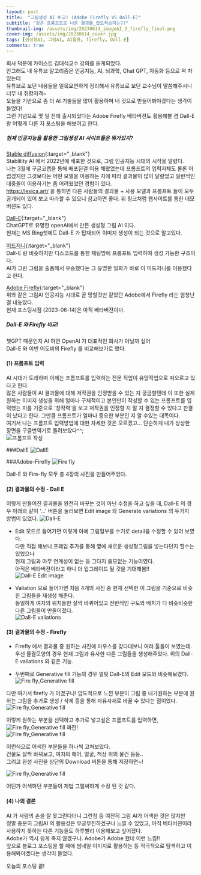```yaml
---
layout: post
title:  "그림생성 AI 비교! (Adobe Firefly VS Dall-E)"
subtitle: "같은 프롬프트로 나온 결과물_압도적승자는??"
thumbnail-img: /assets/img/20230614_imageAI_3_firefly_final.png
cover-img: /assets/img/20230614_cover.jpg
tags: [생성형AI, 그림AI, AI활용, firefly, Dall-E]
comments: true
---
```


회사 덕분에 카이스트 김대식교수 강의를 듣게되었다. <br>
안그래도 내 유튜브 알고리즘은 인공지능, AI, 뇌과학, Chat GPT, 자동화 등으로 꽉 차있는데 <br>
유튜브로 보던 내용들을 일목요연하게 정리해서 유튜브로 보던 교수님이 말씀해주시니 너무 내 취향저격~<br> 오늘을 기반으로 좀 더 AI 기술들을 많이 활용하며 내 것으로 만들어봐야겠다는 생각이 들었다! <br>
그런 기념으로 몇 일 전에 출시되었다는 Adobe Firefly 베타버젼도 활용해볼 겸 Dall-E 랑 어떻게 다른 지 포스팅을 해보려고 한다. 


##### 현재 인공지능을 활용한 그림생성 AI 사이트들은 뭐가있지? 

[Stable diffusion](https://stablediffusionweb.com/#demo){:target="_blank"} <br>
 Stablility AI 에서 2022년에 배포한 것으로, 그림 인공지능 시대의 시작을 알렸다. <br>
 나는 3월에 구글코랩을 통해 배포된걸 이용 해봤었는데 프롬프트의 입력자체도 물론 어렵겠지만 그것보다는 어떤 모델을 이용하는 지에 따라 결과물이 많이 달랐었고 일반적인 대중들이 이용하기는 좀 어려웠었던 경험이 있다.<br>
 https://lexica.art/ 을 통하면 다른 사람들의 결과물 + 사용 모델과 프롬프트 들이 모두 공개되어 있어 보고 따라할 수 있으니 참고하면 좋다. 위 링크처럼 웹사이트를 통한 데모버젼도 있다. <br>

[Dall-E](https://labs.openai.com/){:target="_blank"}<br>
 ChatGPT로 유명한 openAI에서 만든 생성형 그림 AI 이다.<br>
 현재는 MS Bing챗에도 Dall-E 가 탑재되어 이미지 생성이 되는 것으로 알고있다. <br>

[미드저니](https://discord.com/invite/midjourney){:target="_blank"}<br>
 Dall-E 랑 비슷하지만 디스코드를 통한 채팅방에 프롬프트 입력하여 생성 가능한 구조이다. <br>AI가 그린 그림을 출품해서 우승했다는 그 유명한 일화가 바로 이 미드저니를 이용했다고 한다. <br>

[Adobe Firefly](https://firefly.adobe.com/){:target="_blank"}<br>
 위와 같은 그림AI 인공지능 시대로 곧 망할것만 같았던 Adobe에서 Firefly 라는 엄청난걸 내놓았다. <br>현재 포스팅시점 (2023-06-14)은 아직 베타버젼이다. <br>


##### Dall-E 와 Firefly 비교! 

챗GPT 때문인지 AI 하면 OpenAI 가 대표적인 회사가 아닐까 싶어<br>
Dall-E 와 이번 어도비의 Firefly 를 비교해보기로 했다. <br>

#### (1) 프롬프트 입력

AI 시대가 도래하며 이제는 프롬프트를 입력하는 전문 직업이 유망직업으로 떠오르고 있다고 한다.<br>
많은 사람들이 AI 결과물에 대해 저작권을 인정받을 수 있는 지 궁금할텐데 이 또한 실제 원하는 이미지 생성을 위해 얼마나 구체적이고 본인만이 작성할 수 있는 프롬프트를 입력했는 지를 기준으로 '창작력'을 보고 저작권을 인정할 지 말 지 결정할 수 있다고 판결이 났다고 한다. 그만큼 프롬프트가 얼마나 중요한 부분인 지 알 수있는 대목이다.  <br>
여기서 나는 프롬프트 입력방법에 대한 자세한 것은 모르겠고... 단순하게 내가 상상한 장면을 구글번역기로 돌려보았다^^; <br> 
![프롬프트 작성](/assets/img/20230614_imageAI_1.JPG)

###DallE
![DallE](/assets/img/20230614_imageAI_2_Dalle.JPG)

###Adobe-Firefly
![Fire fly](/assets/img/20230614_imageAI_3_firefly.JPG)

Dall-E 와 Fire-fly 모두 총 4장의 사진을 만들어주었다. <br>


#### (2) 결과물의 수정 - Dall E
 이렇게 만들어진 결과물을 완전히 바꾸는 것이 아닌 수정을 하고 싶을 때, 
 Dall-E 의 경우 아래와 같이 '...' 버튼을 눌러보면 Edit image 와 Generate variations 의 두가지 방법이 있었다. 
 ![Dall-E ](/assets/img/20230614_imageAI_2_Dalle_2.JPG)
 
 - Edit 모드로 들어가면 이렇게 아예 그림일부를 수기로 detail을 수정할 수 있어 보였다.<br>
 다만 직접 해보니 프레임 추가를 통해 옆에 새로운 생성형그림을 넣는다던지 할수는 있었으나<br>
 현재 그림과 아무 연계성이 없는 등 그다지 쓸모없는 기능이였다. <br>
 아직은 베타버젼이라고 하니 더 업그레이드 될 것을 기대해봄!! <br>
 ![Dall-E  Edit image](/assets/img/20230614_imageAI_2_Dalle_3.JPG)
 
 - Valiation 으로 들어가면 처음 4개의 사진 중 현재 선택한 이 그림을 기준으로 비슷한 그림들을 재생성 해준다. <br>
 동일하게 여자의 위치들만 살짝 바뀌어있고 전반적인 구도와 배치가 다 비슷비슷한 다른 그림들이 만들어졌다. <br>
 ![Dall-E  valiations](/assets/img/20230614_imageAI_2_Dalle_4.JPG)

#### (3) 결과물의 수정 - Firefly

 - Firefly 에서 결과물 중 원하는 사진에 마우스를 갖다대보니 여러 툴들이 보였는데. <br>
 우선 물결모양의 경우 현재 그림과 유사한 다른 그림들을 생성해주었다. 위의 Dall-E valiations 와 같은 기능. <br>

 - 두번째로 Generative fill 기능의 경우 얼핏 Dall-E의 Edit 모드와 비슷해보였다. <br>
![Fire fly_Generative fill ](/assets/img/20230614_imageAI_3_firefly_3.JPG)

 다만 여기서 firefly 가 이겼구나!  압도적으로 느낀 부분이 그림 중 내가원하는 부분에 원하는 그림을 추가로 생성 / 삭제 등을 통해 자유자재로 바꿀 수 있다는 점이었다. <br>
 ![Fire fly_Generative fill ](/assets/img/20230614_imageAI_3_firefly_5.1.JPG)

 이렇게 원하는 부분을 선택하고 추가로 넣고싶은 프롬프트를 입력하면,<br>
![Fire fly_Generative fill ](/assets/img/20230614_imageAI_3_firefly_4.1.JPG)
 짜잔!  <br>
![Fire fly_Generative fill ](/assets/img/20230614_imageAI_3_firefly_4.2.JPG)

 이런식으로 어색한 부분들을 하나씩 고쳐보았다. <br>
 건물도 살짝 바꿔보고, 여자의 헤어, 얼굴, 책상 위의 물건 등등.. <br>
 그리고 완성 사진을 상단의 Download 버튼을 통해 저장하면~! <br>

![Fire fly_Generative fill ](/assets/img/20230614_imageAI_3_firefly_final.png)

 어딘가 어색하던 부분들이 제법 그럴싸하게 수정 된 것 같다.  <br>
 
 #### (4) 나의 결론 
 AI 가 사람의 손을 잘 못그린다더니 그런점 등 여전히 그림 AI가 어색한 것은 많지만<br>
 정말 충분히 그림AI 의 활용성은 무궁무진하겠구나 느낄 수 있었고, 아직 베타버젼이라 사용하지 못하는 다른 기능들도 하루빨리 이용해보고 싶어졌다. <br>
 Adobe가 역시 쉽게 죽지 않겠구나. Adobe가 Adobe 했네 이런 느낌!!<br>
 앞으로 블로그 포스팅을 할 때에 썸네일 이미지로 활용하는 등 적극적으로 탐색하고 이용해봐야겠다는 생각이 들었다. <br>
 
 오늘의 포스팅 끝! <br>
